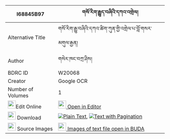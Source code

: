 |I68845B97|གསོ་རིག་རྒྱུད་བཞིའི་དཀའ་འགྲེལ། 
| --- | --- 
|Alternative Title |གསོ་རིག་རྒྱུ་བཞིའི་དཀའ་ཚིག་ཀུན་གྱི་འགྲེལ་པ་བློ་གསར་མགུལ་རྒྱན།
|Author| གསེར་ཁང་བཀྲ་ཤིས།
|BDRC ID | W20068
|Creator | Google OCR
|Number of Volumes| 1
|<img width="25" src="https://img.icons8.com/color/25/000000/edit-property.png">Edit Online| [<img width="25" src="https://avatars.githubusercontent.com/u/45091458?s=200&v=4"> Open in Editor](http://editor.openpecha.org/I68845B97)
|<img width="25" src="https://img.icons8.com/fluent/48/000000/download-2.png"/>  Download | [![](https://img.icons8.com/color/20/000000/txt.png)Plain Text](https://github.com/Openpecha/I68845B97/releases/download/v1/sorik_gyu_shyi_i_kandrel_plain_I68845B97.zip), [![](https://img.icons8.com/color/20/000000/txt.png)Text with Pagination](https://github.com/Openpecha/I68845B97/releases/download/v1/sorik_gyu_shyi_i_kandrel_pages_I68845B97.zip)
|<img width="25" src="https://img.icons8.com/plasticine/100/000000/pictures-folder.png"/>  Source Images | [<img width="25" src="https://library.bdrc.io/icons/BUDA-small.svg"> Images of text file open in BUDA](https://library.bdrc.io/show/bdr:W20068)